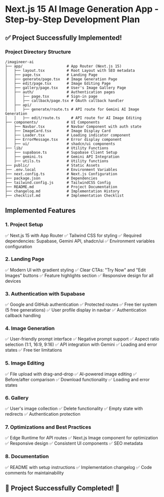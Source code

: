 # Next.js 15 AI Image Generation App - Step-by-Step Development Plan

## ✅ Project Successfully Implemented!

### Project Directory Structure

```
/imagineer-ai
├── app/                    # App Router (Next.js 15)
│   ├── layout.tsx          # Root Layout with SEO metadata
│   ├── page.tsx            # Landing Page
│   ├── generate/page.tsx   # Image Generation Page
│   ├── edit/page.tsx       # Image Editing Page
│   ├── gallery/page.tsx    # User's Image Gallery Page
│   ├── auth/               # Authentication pages
│   │   ├── page.tsx        # Sign-in page
│   │   ├── callback/page.tsx # OAuth callback handler
│   ├── api/
│   │   ├── generate/route.ts # API route for Gemini AI Image Generation
│   │   ├── edit/route.ts     # API route for AI Image Editing
├── components/             # UI Components
│   ├── Navbar.tsx          # Navbar Component with auth state
│   ├── ImageCard.tsx       # Image Display Card
│   ├── Loader.tsx          # Loading indicator component
│   ├── ErrorMessage.tsx    # Error display component
│   ├── ui/                 # shadcn/ui components
├── lib/                    # Utility Functions
│   ├── supabase.ts         # Supabase Client Setup
│   ├── gemini.ts           # Gemini API Integration
│   ├── utils.ts            # Utility functions
├── public/                 # Static Assets
├── .env.local              # Environment Variables
├── next.config.ts          # Next.js Configuration
├── package.json            # Dependencies
├── tailwind.config.js      # TailwindCSS Config
├── README.md               # Project Documentation
├── changelog.md            # Implementation History
├── checklist.md            # Implementation Checklist
```

## Implemented Features

### 1. **Project Setup**

✅ Next.js 15 with App Router
✅ Tailwind CSS for styling
✅ Required dependencies: Supabase, Gemini API, shadcn/ui
✅ Environment variables configuration

### 2. **Landing Page**

✅ Modern UI with gradient styling
✅ Clear CTAs: "Try Now" and "Edit Images" buttons
✅ Feature highlights section
✅ Responsive design for all devices

### 3. **Authentication with Supabase**

✅ Google and GitHub authentication
✅ Protected routes
✅ Free tier system (5 free generations)
✅ User profile display in navbar
✅ Authentication callback handling

### 4. **Image Generation**

✅ User-friendly prompt interface
✅ Negative prompt support
✅ Aspect ratio selection (1:1, 16:9, 9:16)
✅ API integration with Gemini
✅ Loading and error states
✅ Free tier limitations

### 5. **Image Editing**

✅ File upload with drag-and-drop
✅ AI-powered image editing
✅ Before/after comparison
✅ Download functionality
✅ Loading and error states

### 6. **Gallery**

✅ User's image collection
✅ Delete functionality
✅ Empty state with redirects
✅ Authentication protection

### 7. **Optimizations and Best Practices**

✅ Edge Runtime for API routes
✅ Next.js Image component for optimization
✅ Responsive design
✅ Consistent UI components
✅ SEO metadata

### 8. **Documentation**

✅ README with setup instructions
✅ Implementation changelog
✅ Code comments for maintainability

## 🎉 Project Successfully Completed! 🎉
